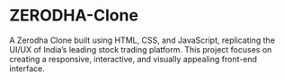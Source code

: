 # ZERODHA-Clone
A Zerodha Clone built using HTML, CSS, and JavaScript, replicating the UI/UX of India’s leading stock trading platform. This project focuses on creating a responsive, interactive, and visually appealing front-end interface.
